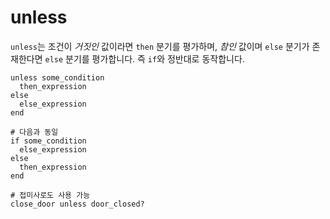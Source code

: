 # unless

`unless`는 조건이 *거짓인* 값이라면 `then` 분기를 평가하며, *참인* 값이며 `else` 분기가 존재한다면 `else` 분기를 평가합니다. 즉 `if`와 정반대로 동작합니다.

```crystal
unless some_condition
  then_expression
else
  else_expression
end

# 다음과 동일
if some_condition
  else_expression
else
  then_expression
end

# 접미사로도 사용 가능
close_door unless door_closed?
```
